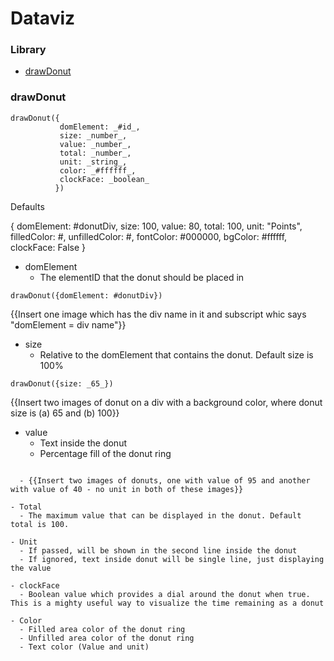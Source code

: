 # Dataviz
### Library

- [drawDonut](https://github.com/Infratab/dataviz/blob/master/README.md#drawdonut)
 

### drawDonut

```
drawDonut({
           domElement: _#id_,
           size: _number_,
           value: _number_,
           total: _number_,
           unit: _string_,
           color: _#ffffff_,
           clockFace: _boolean_
          })
```

Defaults

{
 domElement: #donutDiv,
 size: 100,
 value: 80,
 total: 100,
 unit: "Points",
 filledColor: #,
 unfilledColor: #,
 fontColor: #000000,
 bgColor: #ffffff,
 clockFace: False
} 

- domElement
  - The elementID that the donut should be placed in

```drawDonut({domElement: #donutDiv})```

{{Insert one image which has the div name in it and subscript whic says "domElement = div name"}}

- size
  - Relative to the domElement that contains the donut. Default size is 100%

```drawDonut({size: _65_})```

{{Insert two images of donut on a div with a background color, where donut size is (a) 65 and (b) 100}}



- value
  - Text inside the donut
  - Percentage fill of the donut ring

```drawDonut({value
  
  - {{Insert two images of donuts, one with value of 95 and another with value of 40 - no unit in both of these images}}

- Total
  - The maximum value that can be displayed in the donut. Default total is 100.

- Unit
  - If passed, will be shown in the second line inside the donut
  - If ignored, text inside donut will be single line, just displaying the value

- clockFace
  - Boolean value which provides a dial around the donut when true. This is a mighty useful way to visualize the time remaining as a donut

- Color
  - Filled area color of the donut ring
  - Unfilled area color of the donut ring
  - Text color (Value and unit)




